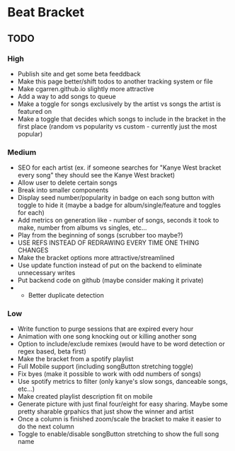 # Beat Bracket
## TODO
### High
- Publish site and get some beta feeddback
- Make this page better/shift todos to another tracking system or file
- Make cgarren.github.io slightly more attractive
- Add a way to add songs to queue
- Make a toggle for songs exclusively by the artist vs songs the artist is featured on
- Make a toggle that decides which songs to include in the bracket in the first place (random vs popularity vs custom - currently just the most popular)
### Medium
- SEO for each artist (ex. if someone searches for "Kanye West bracket every song" they should see the Kanye West bracket)
- Allow user to delete certain songs
- Break into smaller components
- Display seed number/popularity in badge on each song button with toggle to hide it (maybe a badge for album/single/feature and toggles for each)
- Add metrics on generation like - number of songs, seconds it took to make, number from albums vs singles, etc...
- Play from the beginning of songs (scrubber too maybe?)
- USE REFS INSTEAD OF REDRAWING EVERY TIME ONE THING CHANGES
- Make the bracket options more attractive/streamlined
- Use update function instead of put on the backend to eliminate unnecessary writes
- Put backend code on github (maybe consider making it private)
- - Better duplicate detection
### Low
- Write function to purge sessions that are expired every hour
- Animation with one song knocking out or killing another song
- Option to include/exclude remixes (would have to be word detection or regex based, beta first)
- Make the bracket from a spotify playlist
- Full Mobile support (including songButton stretching toggle)
- Fix byes (make it possible to work with odd numbers of songs)
- Use spotify metrics to filter (only kanye's slow songs, danceable songs, etc...)
- Make created playlist description fit on mobile
- Generate picture with just final four/eight for easy sharing. Maybe some pretty sharable grpahics that just show the winner and artist
- Once a column is finished zoom/scale the bracket to make it easier to do the next column
- Toggle to enable/disable songButton stretching to show the full song name
